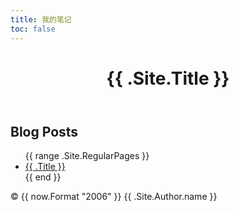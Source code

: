 ```yaml
---
title: 我的笔记
toc: false
---
```


<!DOCTYPE html>
<html lang="en">
<head>
    <meta charset="UTF-8">
    <meta name="viewport" content="width=device-width, initial-scale=1.0">
    <title>My Blog</title>
    <link rel="stylesheet" href="{{ .Site.BaseURL }}css/style.css">
</head>
<body>
    <header>
        <h1>{{ .Site.Title }}</h1>
    </header>
    <main>
        <h2>Blog Posts</h2>
        <ul>
            {{ range .Site.RegularPages }}
                <li>
                    <a href="{{ .Permalink }}">{{ .Title }}</a>
                </li>
            {{ end }}
        </ul>
    </main>
    <footer>
        <p>&copy; {{ now.Format "2006" }} {{ .Site.Author.name }}</p>
    </footer>
</body>
</html>

<!-- ## Explore

{{< cards >}}
  {{< card link="docs" title="Docs" icon="book-open" >}}
  {{< card link="about" title="About" icon="user" >}}
{{< /cards >}}

## Documentation -->


